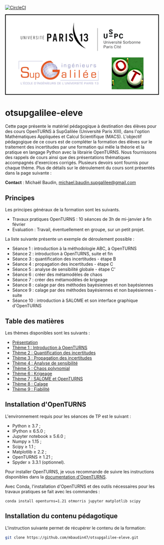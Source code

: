 [![CircleCI](https://circleci.com/gh/mbaudin47/otsupgalilee-eleve.svg?style=svg)](https://circleci.com/gh/mbaudin47/otsupgalilee-eleve)

![Logo Sup Galilée](0-Deroulement/assemblage_logos.png)

# otsupgalilee-eleve
Cette page présente le matériel pédagogique à destination des élèves pour des cours OpenTURNS à SupGalilée (Université Paris XIII), dans l'option Mathématiques Appliquées et Calcul Scientifique (MACS). L'objectif pédagogique de ce cours est de compléter la formation des élèves sur le traitement des incertitudes par une formation qui mêle la théorie et la pratique en langage Python avec la librairie OpenTURNS.
Nous fournissons des rappels de cours ainsi que des présentations thématiques accompagnés d'exercices corrigés. Plusieurs devoirs sont fournis pour chaque thème. 
Plus de détails sur le déroulement du cours sont présentés dans la page suivante :

**Contact** : Michaël Baudin, michael.baudin.supgalilee@gmail.com

## Principes
Les principes généraux de la formation sont les suivants.
* Travaux pratiques OpenTURNS : 10 séances de 3h de mi-janvier à fin février
* Evaluation : Travail, éventuellement en groupe, sur un petit projet.

La liste suivante présente un exemple de déroulement possible :
* Séance 1 : introduction à la méthodologie ABC, à OpenTURNS
* Séance 2 : introduction à OpenTURNS, suite et fin
* Séance 3 : quantification des incertitudes - étape B
* Séance 4 : propagation des incertitudes - étape C
* Séance 5 : analyse de sensibilité globale - étape C'
* Séance 6 : créer des métamodèles de chaos
* Séance 7 : créer des métamodèles de krigeage
* Séance 8 : calage par des méthodes bayésiennes et non bayésiennes
* Séance 9 : calage par des méthodes bayésiennes et non bayésiennes - suite
* Séance 10 : introduction à SALOME et son interface graphique d'OpenTURNS

## Table des matières
Les thèmes disponibles sont les suivants :
- [Présentation](https://github.com/mbaudin47/otsupgalilee-eleve/blob/master/0-Deroulement/Presentation.md)
- [Thème 1 : Introduction à OpenTURNS](https://github.com/mbaudin47/otsupgalilee-eleve/blob/master/1-Intro-OT/Theme-1-introduction-OpenTURNS.md)
- [Thème 2 : Quantification des incertitudes](https://github.com/mbaudin47/otsupgalilee-eleve/blob/master/2-Quantification/Theme-2-quantification.md)
- [Thème 3 : Propagation des incertitudes](https://github.com/mbaudin47/otsupgalilee-eleve/blob/master/3-Propagation/Theme-3-propagation.md)
- [Thème 4 : Analyse de sensibilité](https://github.com/mbaudin47/otsupgalilee-eleve/blob/master/4-Sensibilite/Theme-4-sensibilite.md)
- [Thème 5 : Chaos polynomial](https://github.com/mbaudin47/otsupgalilee-eleve/blob/master/5-Chaos/Theme-5-chaos.md)
- [Thème 6 : Krigeage](https://github.com/mbaudin47/otsupgalilee-eleve/blob/master/6-krigeage/Theme-6-krigeage.md)
- [Thème 7 : SALOME et OpenTURNS](https://github.com/mbaudin47/otsupgalilee-eleve/blob/master/7-SALOME-OT/Theme-7-salome-ot.md)
- [Thème 8 : Calage](https://github.com/mbaudin47/otsupgalilee-eleve/blob/master/8-Calage/Theme-8-Calage.md)
- [Thème 9 : Fiabilité](https://github.com/mbaudin47/otsupgalilee-eleve/blob/master/9-Fiabilite/Exercice-FORM-SORM-cantilever-beam.ipynb)

## Installation d'OpenTURNS
L'environnement requis pour les séances de TP est le suivant :
* Python ≥ 3.7 ;
* IPython ≥ 6.5.0 ;
* Jupyter notebook ≥ 5.6.0 ;
* Numpy ≥ 1.15 ;
* Scipy ≥ 1.1 ;
* Matplotlib ≥ 2.2 ;
* OpenTURNS ≥ 1.21 ;
* Spyder ≥ 3.3.1  (optionnel).

Pour installer OpenTURNS, je vous recommande de suivre les instructions disponibles dans la [documentation d'OpenTURNS](http://openturns.github.io/openturns/latest/install.html).

Avec Conda, l'installation d'OpenTURNS et des outils nécessaires pour les travaux pratiques se fait avec les commandes :
```
conda install openturns=1.21 otmorris jupyter matplotlib scipy
```

## Installation du contenu pédagotique
L'instruction suivante permet de récupérer le contenu de la formation:
```bash
git clone https://github.com/mbaudin47/otsupgalilee-eleve.git
```
